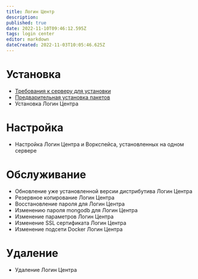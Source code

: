 ```yaml
---
title: Логин Центр
description: 
published: true
date: 2022-11-10T09:46:12.595Z
tags: login center
editor: markdown
dateCreated: 2022-11-03T10:05:46.625Z
---
```


# Установка
- [Требования к серверу для установки](/ru/login-center/requirments)
- [Предварительная установка пакетов](/ru/login-center/installPackages)
- Установка Логин Центра

# Настройка
- Настройка Логин Центра и Воркспейса, установленных на одном сервере
# Обслуживание
- Обновление уже установленной версии дистрибутива Логин Центра
- Резервное копирование Логин Центра
- Восстановление пароля для Логин Центра
- Изменению пароля mongodb для Логин Центра
- Изменение параметров Логин Центра
- Изменение SSL сертификата Логин Центра
- Изменение подсети Docker Логин Центра
# Удаление
 - Удаление Логин Центра